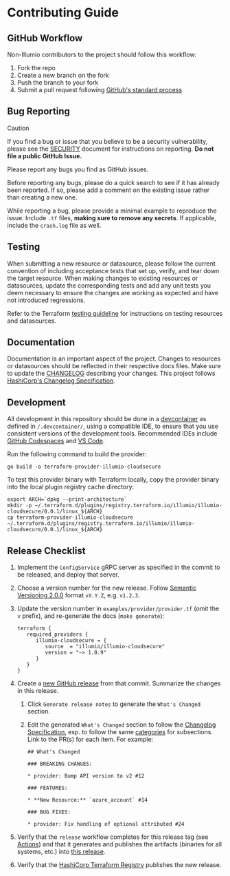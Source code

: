 # Contributing Guide

## GitHub Workflow

Non-Illumio contributors to the project should follow this workflow:

1. Fork the repo
2. Create a new branch on the fork
3. Push the branch to your fork
4. Submit a pull request following [GitHub's standard process](https://docs.github.com/en/pull-requests/collaborating-with-pull-requests/proposing-changes-to-your-work-with-pull-requests/about-pull-requests)

## Bug Reporting

> [!CAUTION]
> If you find a bug or issue that you believe to be a security vulnerability, please see the [SECURITY](SECURITY.md) document for instructions on reporting. **Do not file a public GitHub Issue.**

Please report any bugs you find as GitHub issues.

Before reporting any bugs, please do a quick search to see if it has already been reported. If so, please add a comment on the existing issue rather than creating a new one.

While reporting a bug, please provide a minimal example to reproduce the issue. Include `.tf` files, **making sure to remove any secrets**. If applicable, include the `crash.log` file as well.

## Testing

When submitting a new resource or datasource, please follow the current convention of including acceptance tests that set up, verify, and tear down the target resource. When making changes to existing resources or datasources, update the corresponding tests and add any unit tests you deem necessary to ensure the changes are working as expected and have not introduced regressions.

Refer to the Terraform [testing guideline](https://www.terraform.io/docs/extend/testing/index.html) for instructions on testing resources and datasources.

## Documentation

Documentation is an important aspect of the project. Changes to resources or datasources should be reflected in their respective docs files. Make sure to update the [CHANGELOG](../CHANGELOG.md) describing your changes. This project follows [HashiCorp's Changelog Specification](https://developer.hashicorp.com/terraform/plugin/best-practices/versioning#changelog-specification).

## Development

All development in this repository should be done in a [devcontainer](https://containers.dev/) as defined in `/.devcontainer/`, using a compatible IDE, to ensure that you use consistent versions of the development tools.
Recommended IDEs include [GitHub Codespaces](https://github.com/features/codespaces) and [VS Code](https://code.visualstudio.com/).

Run the following command to build the provider:

```
go build -o terraform-provider-illumio-cloudsecure
```

To test this provider binary with Terraform locally, copy the provider binary into the local plugin registry cache directory:

```
export ARCH=`dpkg --print-architecture`
mkdir -p ~/.terraform.d/plugins/registry.terraform.io/illumio/illumio-cloudsecure/0.0.1/linux_${ARCH}
cp terraform-provider-illumio-cloudsecure ~/.terraform.d/plugins/registry.terraform.io/illumio/illumio-cloudsecure/0.0.1/linux_${ARCH}
```

## Release Checklist

1. Implement the `ConfigService` gRPC server as specified in the commit to be released, and deploy that server.
1. Choose a version number for the new release. Follow [Semantic Versioning 2.0.0](https://semver.org/spec/v2.0.0.html) format `vX.Y.Z`, e.g. `v1.2.3`.
1. Update the version number in `examples/provider/provider.tf` (omit the `v` prefix), and re-generate the docs (`make generate`):

   ```
   terraform {
      required_providers {
         illumio-cloudsecure = {
            source  = "illumio/illumio-cloudsecure"
            version = "~> 1.0.9"
         }
      }
   }
   ```

1. Create a [new GitHub release](https://github.com/illumio/terraform-provider-illumio-cloudsecure/releases) from that commit. Summarize the changes in this release.

   1. Click `Generate release notes` to generate the `What's Changed` section.
   1. Edit the generated `What's Changed` section to follow the [Changelog Specification](https://developer.hashicorp.com/terraform/plugin/best-practices/versioning#changelog-specification), esp. to follow the same [categories](https://developer.hashicorp.com/terraform/plugin/best-practices/versioning#categorization) for subsections. Link to the PR(s) for each item. For example:

      ```
      ## What's Changed

      ### BREAKING CHANGES:

      * provider: Bump API version to v2 #12

      ### FEATURES:

      * **New Resource:** `azure_account` #14

      ### BUG FIXES:

      * provider: Fix handling of optional attributed #24
      ```

1. Verify that the `release` workflow completes for this release tag (see [Actions](https://github.com/illumio/terraform-provider-illumio-cloudsecure/actions)) and that it generates and publishes the artifacts (binaries for all systems, etc.) into [this release](https://github.com/illumio/terraform-provider-illumio-cloudsecure/releases).
1. Verify that the [HashiCorp Terraform Registry](https://registry.terraform.io/providers/illumio/illumio-cloudsecure/latest) publishes the new release.
